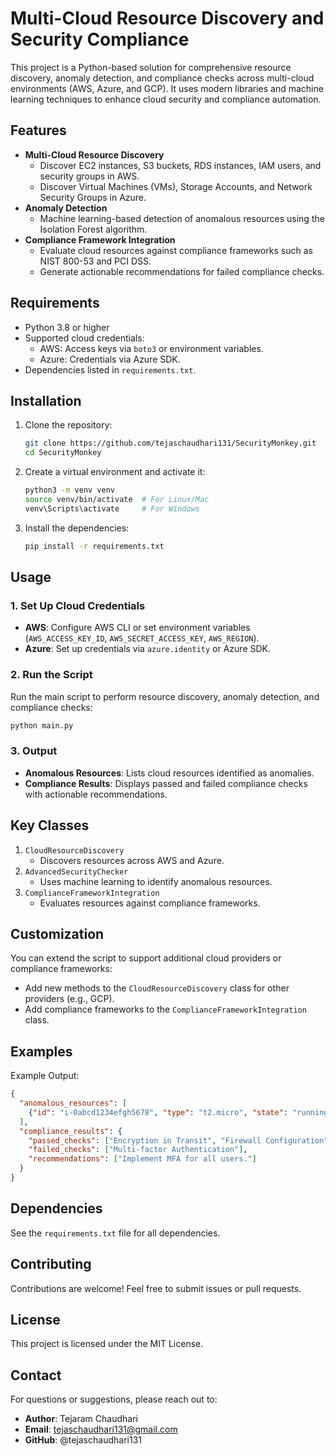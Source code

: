 # Multi-Cloud Resource Discovery and Security Compliance

This project is a Python-based solution for comprehensive resource discovery, anomaly detection, and compliance checks across multi-cloud environments (AWS, Azure, and GCP). It uses modern libraries and machine learning techniques to enhance cloud security and compliance automation.

## Features
- **Multi-Cloud Resource Discovery**
  - Discover EC2 instances, S3 buckets, RDS instances, IAM users, and security groups in AWS.
  - Discover Virtual Machines (VMs), Storage Accounts, and Network Security Groups in Azure.
- **Anomaly Detection**
  - Machine learning-based detection of anomalous resources using the Isolation Forest algorithm.
- **Compliance Framework Integration**
  - Evaluate cloud resources against compliance frameworks such as NIST 800-53 and PCI DSS.
  - Generate actionable recommendations for failed compliance checks.

## Requirements
- Python 3.8 or higher
- Supported cloud credentials:
  - AWS: Access keys via `boto3` or environment variables.
  - Azure: Credentials via Azure SDK.
- Dependencies listed in `requirements.txt`.

## Installation

1. Clone the repository:
   ```bash
   git clone https://github.com/tejaschaudhari131/SecurityMonkey.git
   cd SecurityMonkey
   ```

2. Create a virtual environment and activate it:
   ```bash
   python3 -m venv venv
   source venv/bin/activate  # For Linux/Mac
   venv\Scripts\activate     # For Windows
   ```

3. Install the dependencies:
   ```bash
   pip install -r requirements.txt
   ```

## Usage
### 1. Set Up Cloud Credentials
- **AWS**: Configure AWS CLI or set environment variables (`AWS_ACCESS_KEY_ID`, `AWS_SECRET_ACCESS_KEY`, `AWS_REGION`).
- **Azure**: Set up credentials via `azure.identity` or Azure SDK.

### 2. Run the Script
Run the main script to perform resource discovery, anomaly detection, and compliance checks:
```bash
python main.py
```

### 3. Output
- **Anomalous Resources**: Lists cloud resources identified as anomalies.
- **Compliance Results**: Displays passed and failed compliance checks with actionable recommendations.

## Key Classes
1. `CloudResourceDiscovery`
   - Discovers resources across AWS and Azure.
2. `AdvancedSecurityChecker`
   - Uses machine learning to identify anomalous resources.
3. `ComplianceFrameworkIntegration`
   - Evaluates resources against compliance frameworks.

## Customization
You can extend the script to support additional cloud providers or compliance frameworks:
- Add new methods to the `CloudResourceDiscovery` class for other providers (e.g., GCP).
- Add compliance frameworks to the `ComplianceFrameworkIntegration` class.

## Examples
Example Output:
```json
{
  "anomalous_resources": [
    {"id": "i-0abcd1234efgh5678", "type": "t2.micro", "state": "running", "vpc_id": "vpc-12345"}
  ],
  "compliance_results": {
    "passed_checks": ["Encryption in Transit", "Firewall Configuration"],
    "failed_checks": ["Multi-factor Authentication"],
    "recommendations": ["Implement MFA for all users."]
  }
}
```

## Dependencies
See the `requirements.txt` file for all dependencies.

## Contributing
Contributions are welcome! Feel free to submit issues or pull requests.

## License
This project is licensed under the MIT License.

## Contact
For questions or suggestions, please reach out to:
- **Author**: Tejaram Chaudhari
- **Email**: tejaschaudhari131@gmail.com
- **GitHub**: @tejaschaudhari131
